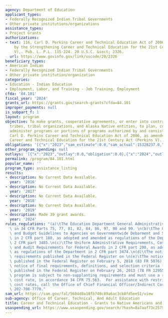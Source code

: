 ```yaml
---
agency: Department of Education
applicant_types:
- Federally Recognized Indian Tribal Governments
- Other private institutions/organizations
assistance_types:
- Project Grants
authorizations:
- text: 116, Carl D. Perkins Career and Technical Education Act of 2006, as amended
    by the Strengthening Career and Technical Education for the 21st Century (Perkins
    V),. Pub. L. P.L. 115-224. 20 U.S.C. &sect; 2326.
  url: https://www.govinfo.gov/link/uscode/20/2326
beneficiary_types:
- American Indian
- Federally Recognized Indian Tribal Governments
- Other private institution/organization
categories:
- Education - Indian Education
- Employment, Labor, and Training - Job Training, Employment
cfda: '84.101'
fiscal_year: '2024'
grants_url: https://grants.gov/search-grants?cfda=84.101
improper_payments: null
is_subpart_f: 1
layout: program
objective: To make grants, cooperative agreements, or enter into contracts with Indian
  tribes, tribal organizations, and Alaska Native entities, to plan, conduct, and
  administer programs or portions of programs authorized by and consistent with the
  Carl D. Perkins Career and Technical Education Act of 2006, as amended by the Strengthening
  Career and Technical Education for the 21st Century Act (Perkins V).
obligations: '[{"x":"2023","sam_estimate":0.0,"sam_actual":15328237.0,"usa_spending_actual":11981556.16},{"x":"2024","sam_estimate":0.0,"sam_actual":15302194.0,"usa_spending_actual":15302194.0},{"x":"2025","sam_estimate":0.0,"sam_actual":18373100.0,"usa_spending_actual":0.0}]'
other_program_spending: null
outlays: '[{"x":"2023","outlay":0.0,"obligation":0.0},{"x":"2024","outlay":0.0,"obligation":0.0},{"x":"2025","outlay":0.0,"obligation":0.0}]'
permalink: /program/84.101.html
popular_name: ''
program_type: assistance_listing
results:
- description: No Current Data Available.
  year: '2016'
- description: No Current Data Available.
  year: '2017'
- description: No Current Data Available.
  year: '2018'
- description: No Current Data Available.
  year: '2019'
- description: Made 39 grant awards.
  year: '2024'
rules_regulations: "(a)\tThe Education Department General Administrative Regulations\
  \ in 34 CFR Parts 75, 77, 81, 82, 84, 86, 97, 98 and 99. \n(b)\tThe Office of Management\
  \ and Budget Guidelines to Agencies on Governmentwide Debarment and Suspension (Nonprocurement)\
  \ in 2 CFR part 180, as adopted and amended as regulations of the Department in\
  \ 2 CFR part 3485.\n(c)\tThe Uniform Administrative Requirements, Cost Principles,\
  \ and Audit Requirements for Federal Awards in 2 CFR part 200, as adopted and amended\
  \ as regulations of the Department in 2 CFR part 3474.\n(d)\tThe notice of final\
  \ requirements published in the Federal Register on \n(e)\tThe notice inviting applications\
  \ published in the Federal Register on February 5, 2018 (83 FR 5076).\n(f)\tThe\
  \ notice of final requirements, definitions, and selection criteria for this program\
  \ published in the Federal Register on February 26, 2013 (78 FR 12955).\n\nThis\
  \ program is subject to non-supplanting requirements and must use a restricted indirect\
  \ cost rate, in accordance 34 CFR 75.563.  For assistance with restricted indirect\
  \ cost rates, call the Office of Chief Financial Officer/Indirect Cost Group on\
  \ 202-708-7770."
sam_url: https://sam.gov/fal/5604d8a18fb740c89a6ac3cb8fd5ee51/view
sub-agency: Office Of Career, Technical, And Adult Education
title: Career and Technical Education - Grants to Native Americans and Alaska Natives
usaspending_url: https://www.usaspending.gov/search/?hash=8a7aaf73c257545ebedfe3c3c3f47fe0
---
```

